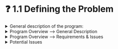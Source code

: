 # ❓ 1.1 Defining the Problem



<details>

<summary>General description of the program:</summary>

* General description of the program. Explanation of what the program will do.

<!---->

* Briefly describe the needs, boundaries and any issues relevant to the proposed solution.

</details>



<details>

<summary>Program Overview --> General Description</summary>

#### Explanation of Purpose

Atomix Settings Manager Pro (My Solution), Is a system utility/toolkit for windows 10/11. It allows the user to access more advanced and hidden settings/tweaks which aren't available from within the built in settings app. It also allows the user to manage the programs that open on startup in a more robust and controlled way than the Task Manager App that comes with windows. AtomixSMP Also provides a simple, yet stylish user interface which is consistent and familiar to the user as modeled after the Windows 11 Settings app so most users would already have an understanding for the Interface and allows the Program to act and feel like an Extension upon the Operating system and less like a third party tool.

#### Breakdown of Solution Features/Functions

* **Tweaks**
  * Enhance user control over their windows experience.
  * Increase efficiency in day to day tasks/actions.
  * Enhance user privacy by minimizing Microsoft Telemetry.
  * Assist with debugging process for OS issues.
  * Increase Performance by remove useless features you don't use.
* **Startup Manager**
  * Increase level of control over startup programs.
  * Detects more/ALL startup programs form every source.
  * Programs will STAY Disabled regardless of program settings (Bypasses startup settings inside apps)
* **User Interface**
  * Modern, stylish look and feel.
  * Familiar UI Design and Layout.
  * Lightweight and Easy to use.

</details>

<details>

<summary>Program Overview --> Requirements &#x26; Issues</summary>

#### Needs/Requirements

* User Interface
  * Must be Lightwieght
  * Must be Stylish and smooth
  * Must be accessible
  * Must be customizable
  * Must be Reliable/Dependable
* Tweaks
  * Must be Robust
  * Must be Reliable/Dpendable
  * Must be Safe for Operating System
  * Must be useful & seemless
  * Must be explained with examples and descriptions
* Startup
  * Must Bypass Program startup settings
  * Must save correctly (Robust config saves)
  * Must not break things
  * Must be easy to understand
  * Must Detect ALL Startup programs form every source

#### System Requirements

* Must be Windows 10/11
* Must have atleast 8GB of RAM
* Must have atleast 5GB Free space
* Must Be C# 11 Capable
* Must Have .NET 6 (Recommend 7)
* Must Be x64 (64 Bit)

</details>

<details>

<summary>Potential Issues</summary>

* Not Cross platform with MacOS
* Not Cross platform with Windows 8.1 and Lower
* Not Portable (requires ADMIN Permissions + Heavy Installer)
* Updates and New Features are slow
* Varied OS build compatibility.
* Closed Source (FOR PUBLIC RELEASE)

</details>

